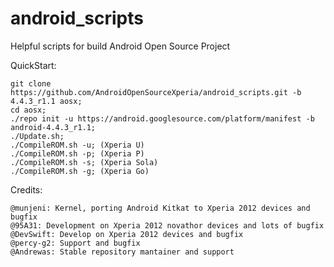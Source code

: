 android_scripts
===============

Helpful scripts for build Android Open Source Project

QuickStart:

    git clone https://github.com/AndroidOpenSourceXperia/android_scripts.git -b 4.4.3_r1.1 aosx;
    cd aosx;
    ./repo init -u https://android.googlesource.com/platform/manifest -b android-4.4.3_r1.1;
    ./Update.sh;
    ./CompileROM.sh -u; (Xperia U)
    ./CompileROM.sh -p; (Xperia P)   
    ./CompileROM.sh -s; (Xperia Sola)
    ./CompileROM.sh -g; (Xperia Go) 
    
Credits:
    
    @munjeni: Kernel, porting Android Kitkat to Xperia 2012 devices and bugfix
    @95A31: Development on Xperia 2012 novathor devices and lots of bugfix
    @DevSwift: Develop on Xperia 2012 devices and bugfix
    @percy-g2: Support and bugfix
    @Andrewas: Stable repository mantainer and support
